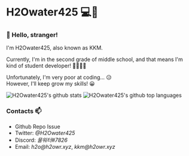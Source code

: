 # H2Owater425 💻🌊

### 👋 Hello, stranger!
<p>I'm H2Owater425, also known as KKM.</p>
<p>Currently, I'm in the second grade of middle school, and that means I'm kind of student developer! 👨‍🎓👨‍💻</p>
<p>Unfortunately, I'm very poor at coding... 😥<br/>
However, I'll keep grow my skills! 😀</p>

![H2Owater425's github stats](https://github-readme-stats.vercel.app/api?username=H2Owater425&theme=tokyonight&show_icons=true)
![H2Owater425's github top languages](https://github-readme-stats.vercel.app/api/top-langs/?username=h2owater425&theme=tokyonight&langs_count=3)

### Contacts 📫
* Github Repo Issue
* Twitter: _@H2Owater425_
* Discord: _물워터#7826_
* Email: _h2o@h2owr.xyz_, _kkm@h2owr.xyz_